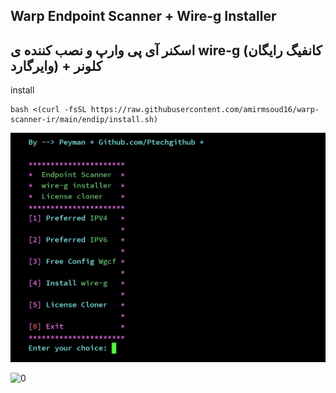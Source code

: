## Warp Endpoint Scanner + Wire-g Installer

## اسکنر آی پی وارپ و نصب کننده ی wire-g (کانفیگ رایگان وایرگارد) + کلونر
install
```
bash <(curl -fsSL https://raw.githubusercontent.com/amirmsoud16/warp-scanner-ir/main/endip/install.sh)
```
![16](https://raw.githubusercontent.com/Ptechgithub/configs/main/media/16.jpg)

![0](https://raw.githubusercontent.com/Ptechgithub/configs/main/media/line.gif)
